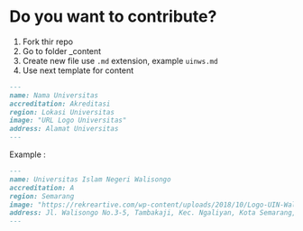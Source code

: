 # Do you want to contribute? 

1. Fork thir repo
2. Go to folder _content
3. Create new file use `.md` extension, example `uinws.md` 
4. Use next template for content

```markdown
---
name: Nama Universitas
accreditation: Akreditasi
region: Lokasi Universitas
image: "URL Logo Universitas"
address: Alamat Universitas
---
```

Example : 

```markdown
---
name: Universitas Islam Negeri Walisongo
accreditation: A
region: Semarang
image: "https://rekreartive.com/wp-content/uploads/2018/10/Logo-UIN-Walisongo-Warna-PNG.png"
address: Jl. Walisongo No.3-5, Tambakaji, Kec. Ngaliyan, Kota Semarang, Jawa Tengah 50185
---

```